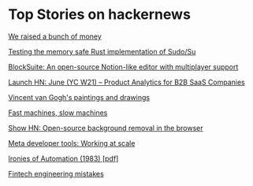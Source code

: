 # Top Stories on hackernews <br />
[We raised a bunch of money](https://fly.io/blog/we-raised-a-bunch-of-money/)

[Testing the memory safe Rust implementation of Sudo/Su](https://ferrous-systems.com/blog/testing-sudo-rs/)

[BlockSuite: An open-source Notion-like editor with multiplayer support](https://blocksuite.affine.pro/blocksuite-overview.html)

[Launch HN: June (YC W21) – Product Analytics for B2B SaaS Companies]()

[Vincent van Gogh's paintings and drawings](https://www.vangoghmuseum.nl/en/collection?q=&artist=Vincent+van+Gogh)

[Fast machines, slow machines](https://jmmv.dev/2023/06/fast-machines-slow-machines.html)

[Show HN: Open-source background removal in the browser](https://github.com/imgly/background-removal-js)

[Meta developer tools: Working at scale](https://engineering.fb.com/2023/06/27/developer-tools/meta-developer-tools-open-source/)

[Ironies of Automation (1983) [pdf]](https://web.archive.org/web/20200717054958if_/https://www.ise.ncsu.edu/wp-content/uploads/2017/02/Bainbridge_1983_Automatica.pdf)

[Fintech engineering mistakes](https://startupwin.kelsus.com/p/9-fintech-engineering-mistakes)
